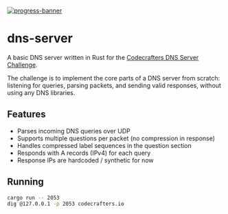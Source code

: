 [![progress-banner](https://backend.codecrafters.io/progress/dns-server/673a3fce-c8ee-4f6b-9cc2-15b3acf2d0fc)](https://app.codecrafters.io/users/abeatnik?r=2qF)

# dns-server

A basic DNS server written in Rust for the [Codecrafters DNS Server Challenge](https://app.codecrafters.io/courses/dns-server/overview).

The challenge is to implement the core parts of a DNS server from scratch: listening for queries, parsing packets, and sending valid responses, without using any DNS libraries.

## Features

- Parses incoming DNS queries over UDP
- Supports multiple questions per packet (no compression in response)
- Handles compressed label sequences in the question section
- Responds with A records (IPv4) for each query
- Response IPs are hardcoded / synthetic for now

## Running

```bash
cargo run -- 2053
dig @127.0.0.1 -p 2053 codecrafters.io
```
